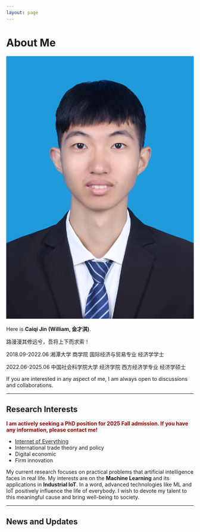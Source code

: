```yaml
---
layout: page
---
```


# About Me

<img src= "https://github.com/J-Gezelligheid/J-Gezelligheid.github.io/blob/439a9d4762e272ce6414d372fc8a63b23dca39c4/images/jincaiqi.jpg" class="floatpic">

Here is **Caiqi Jin (William, 金才淇)**.<br>

路漫漫其修远兮，吾将上下而求索！

2018.09-2022.06 湘潭大学 商学院 国际经济与贸易专业 经济学学士

2022.06-2025.06 中国社会科学院大学 经济学院 西方经济学专业 经济学硕士

If you are interested in any aspect of me, I am always open to discussions and collaborations.

---

## Research Interests

**<font color="#990000">I am actively seeking a PhD position for 2025 Fall admission. If you have any information, please contact me!</font>**

- [Internet of Everything](https://scholar.google.com/citations?view_op=search_authors&hl=zh-CN&mauthors=label:internet_of_everything)
- International trade theory and policy
- Digital economic
- Firm innovation

My current research focuses on practical problems that artificial intelligence faces in real life. My interests are on the **Machine Learning** and its applications in **Industrial IoT**. In a word, advanced technologies like ML and IoT positively influence the life of everybody.  I wish to devote my talent to this meaningful cause and bring well-being to society.

---

## News and Updates

<br>

